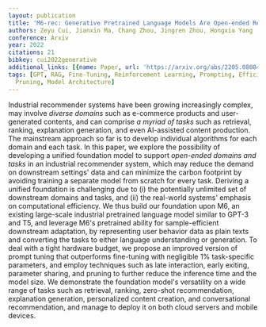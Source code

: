 ```yaml
---
layout: publication
title: 'M6-rec: Generative Pretrained Language Models Are Open-ended Recommender Systems'
authors: Zeyu Cui, Jianxin Ma, Chang Zhou, Jingren Zhou, Hongxia Yang
conference: Arxiv
year: 2022
citations: 21
bibkey: cui2022generative
additional_links: [{name: Paper, url: 'https://arxiv.org/abs/2205.08084'}]
tags: [GPT, RAG, Fine-Tuning, Reinforcement Learning, Prompting, Efficiency and Optimization,
  Pruning, Model Architecture]
---
```

Industrial recommender systems have been growing increasingly complex, may
involve *diverse domains* such as e-commerce products and user-generated
contents, and can comprise *a myriad of tasks* such as retrieval, ranking,
explanation generation, and even AI-assisted content production. The mainstream
approach so far is to develop individual algorithms for each domain and each
task. In this paper, we explore the possibility of developing a unified
foundation model to support *open-ended domains and tasks* in an
industrial recommender system, which may reduce the demand on downstream
settings' data and can minimize the carbon footprint by avoiding training a
separate model from scratch for every task. Deriving a unified foundation is
challenging due to (i) the potentially unlimited set of downstream domains and
tasks, and (ii) the real-world systems' emphasis on computational efficiency.
We thus build our foundation upon M6, an existing large-scale industrial
pretrained language model similar to GPT-3 and T5, and leverage M6's pretrained
ability for sample-efficient downstream adaptation, by representing user
behavior data as plain texts and converting the tasks to either language
understanding or generation. To deal with a tight hardware budget, we propose
an improved version of prompt tuning that outperforms fine-tuning with
negligible 1% task-specific parameters, and employ techniques such as late
interaction, early exiting, parameter sharing, and pruning to further reduce
the inference time and the model size. We demonstrate the foundation model's
versatility on a wide range of tasks such as retrieval, ranking, zero-shot
recommendation, explanation generation, personalized content creation, and
conversational recommendation, and manage to deploy it on both cloud servers
and mobile devices.